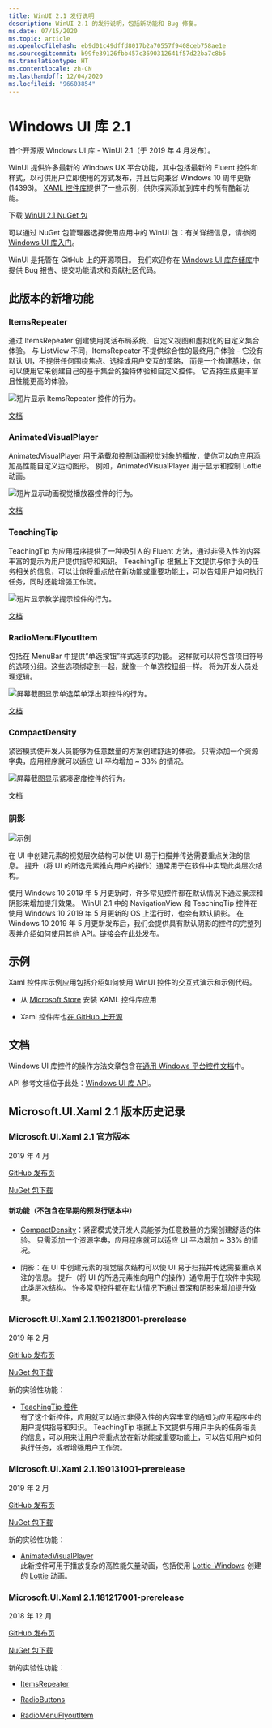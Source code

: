 ```yaml
---
title: WinUI 2.1 发行说明
description: WinUI 2.1 的发行说明，包括新功能和 Bug 修复。
ms.date: 07/15/2020
ms.topic: article
ms.openlocfilehash: eb9d01c49dffd8017b2a70557f9408ceb758ae1e
ms.sourcegitcommit: b99fe39126fbb457c3690312641f57d22ba7c8b6
ms.translationtype: HT
ms.contentlocale: zh-CN
ms.lasthandoff: 12/04/2020
ms.locfileid: "96603854"
---
```

# <a name="windows-ui-library-21"></a>Windows UI 库 2.1

首个开源版 Windows UI 库 - WinUI 2.1（于 2019 年 4 月发布）。

WinUI 提供许多最新的 Windows UX 平台功能，其中包括最新的 Fluent 控件和样式，以可供用户立即使用的方式发布，并且后向兼容 Windows 10 周年更新 (14393)。 [XAML 控件库](/windows/uwp/design/controls-and-patterns/#xaml-controls-gallery)提供了一些示例，供你探索添加到库中的所有酷新功能。

下载 [WinUI 2.1 NuGet 包](https://www.nuget.org/packages/Microsoft.UI.Xaml/2.1.190405004)

可以通过 NuGet 包管理器选择使用应用中的 WinUI 包：有关详细信息，请参阅 [Windows UI 库入门](/uwp/toolkits/winui/getting-started)。

WinUI 是托管在 GitHub 上的开源项目。 我们欢迎你在 [Windows UI 库存储库](https://aka.ms/winui)中提供 Bug 报告、提交功能请求和贡献社区代码。

## <a name="whats-new-in-this-release"></a>此版本的新增功能

### <a name="itemsrepeater"></a>ItemsRepeater

通过 ItemsRepeater 创建使用灵活布局系统、自定义视图和虚拟化的自定义集合体验。
与 ListView 不同，ItemsRepeater 不提供综合性的最终用户体验 - 它没有默认 UI，不提供任何围绕焦点、选择或用户交互的策略， 而是一个构建基块，你可以使用它来创建自己的基于集合的独特体验和自定义控件。 它支持生成更丰富且性能更高的体验。

![短片显示 ItemsRepeater 控件的行为。](../images/ItemsRepeater%20-%20MSN%20News.gif)

[文档](/windows/uwp/design/controls-and-patterns/items-repeater)

### <a name="animatedvisualplayer"></a>AnimatedVisualPlayer

AnimatedVisualPlayer 用于承载和控制动画视觉对象的播放，使你可以向应用添加高性能自定义运动图形。 例如，AnimatedVisualPlayer 用于显示和控制 Lottie 动画。

![短片显示动画视觉播放器控件的行为。](../images/AnimatedVisualPlayerUpdated.gif)

[文档](/windows/communitytoolkit/animations/lottie)

### <a name="teachingtip"></a>TeachingTip

TeachingTip 为应用程序提供了一种吸引人的 Fluent 方法，通过非侵入性的内容丰富的提示为用户提供指导和知识。 TeachingTip 根据上下文提供与你手头的任务相关的信息，可以让你将重点放在新功能或重要功能上，可以告知用户如何执行任务，同时还能增强工作流。

![短片显示教学提示控件的行为。](../images/TeachingTipUpdated.gif)

[文档](/windows/uwp/design/controls-and-patterns/dialogs-and-flyouts/teaching-tip)

### <a name="radiomenuflyoutitem"></a>RadioMenuFlyoutItem

包括在 MenuBar 中提供“单选按钮”样式选项的功能。 这样就可以将包含项目符号的选项分组。这些选项绑定到一起，就像一个单选按钮组一样。 将为开发人员处理逻辑。

![屏幕截图显示单选菜单浮出项控件的行为。](../images/RadioMenuFlyoutItem1.png)

[文档](/windows/uwp/design/controls-and-patterns/menus#create-a-menu-flyout-or-a-context-menu)

### <a name="compactdensity"></a>CompactDensity

紧密模式使开发人员能够为任意数量的方案创建舒适的体验。 只需添加一个资源字典，应用程序就可以适应 UI 平均增加 ~ 33% 的情况。

![屏幕截图显示紧凑密度控件的行为。](../images/CompactDensityUpdated.png)

[文档](/windows/uwp/design/style/spacing)

### <a name="shadows"></a>阴影

![示例](../images/shadow.gif)

在 UI 中创建元素的视觉层次结构可以使 UI 易于扫描并传达需要重点关注的信息。 提升（将 UI 的所选元素推向用户的操作）通常用于在软件中实现此类层次结构。 

使用 Windows 10 2019 年 5 月更新时，许多常见控件都在默认情况下通过景深和阴影来增加提升效果。 WinUI 2.1 中的 NavigationView 和 TeachingTip 控件在使用 Windows 10 2019 年 5 月更新的 OS 上运行时，也会有默认阴影。 在 Windows 10 2019 年 5 月更新发布后，我们会提供具有默认阴影的控件的完整列表并介绍如何使用其他 API。链接会在此处发布。

## <a name="examples"></a>示例

Xaml 控件库示例应用包括介绍如何使用 WinUI 控件的交互式演示和示例代码。

* 从 [Microsoft Store](
https://www.microsoft.com/p/xaml-controls-gallery/9msvh128x2zt) 安装 XAML 控件库应用

* Xaml 控件库也[在 GitHub 上开源](
https://github.com/Microsoft/Xaml-Controls-Gallery)

## <a name="documentation"></a>文档

Windows UI 库控件的操作方法文章包含在[通用 Windows 平台控件文档](/windows/uwp/design/controls-and-patterns/)中。

API 参考文档位于此处：[Windows UI 库 API](/windows/winui/api/)。

## <a name="microsoftuixaml-21-version-history"></a>Microsoft.UI.Xaml 2.1 版本历史记录

### <a name="microsoftuixaml-21-official-release"></a>Microsoft.UI.Xaml 2.1 官方版本

2019 年 4 月

[GitHub 发布页](https://github.com/Microsoft/microsoft-ui-xaml/releases)

[NuGet 包下载](https://www.nuget.org/packages/Microsoft.UI.Xaml/2.1.190405004)

#### <a name="new-feature-not-included-in-earlier-pre-releases"></a>新功能（不包含在早期的预发行版本中）

* [CompactDensity](/windows/uwp/design/style/spacing)：紧密模式使开发人员能够为任意数量的方案创建舒适的体验。 只需添加一个资源字典，应用程序就可以适应 UI 平均增加 ~ 33% 的情况。

* 阴影：在 UI 中创建元素的视觉层次结构可以使 UI 易于扫描并传达需要重点关注的信息。 提升（将 UI 的所选元素推向用户的操作）通常用于在软件中实现此类层次结构。 许多常见控件都在默认情况下通过景深和阴影来增加提升效果。  

### <a name="microsoftuixaml-21190218001-prerelease"></a>Microsoft.UI.Xaml 2.1.190218001-prerelease

2019 年 2 月

[GitHub 发布页](https://github.com/Microsoft/microsoft-ui-xaml/releases/tag/v2.1.190219001-prerelease)

[NuGet 包下载](https://www.nuget.org/packages/Microsoft.UI.Xaml/2.1.190218001-prerelease)

新的实验性功能：

* [TeachingTip 控件](https://github.com/Microsoft/microsoft-ui-xaml/issues/21)  
  有了这个新控件，应用就可以通过非侵入性的内容丰富的通知为应用程序中的用户提供指导和知识。 TeachingTip 根据上下文提供与用户手头的任务相关的信息，可以用来让用户将重点放在新功能或重要功能上，可以告知用户如何执行任务，或者增强用户工作流。

### <a name="microsoftuixaml-21190131001-prerelease"></a>Microsoft.UI.Xaml 2.1.190131001-prerelease

2019 年 2 月

[GitHub 发布页](https://github.com/Microsoft/microsoft-ui-xaml/releases/tag/v2.1.190131001-prerelease)

[NuGet 包下载](https://www.nuget.org/packages/Microsoft.UI.Xaml/2.1.190131001-prerelease)

新的实验性功能：

* [AnimatedVisualPlayer](/uwp/api/microsoft.ui.xaml.controls.animatedvisualplayer)  
  此新控件可用于播放复杂的高性能矢量动画，包括使用 [Lottie-Windows](/windows/communitytoolkit/animations/lottie) 创建的 [Lottie](https://github.com/airbnb/lottie) 动画。

### <a name="microsoftuixaml-21181217001-prerelease"></a>Microsoft.UI.Xaml 2.1.181217001-prerelease

2018 年 12 月

[GitHub 发布页](https://github.com/Microsoft/microsoft-ui-xaml/releases/tag/v2.1.181217001-prerelease)

[NuGet 包下载](https://www.nuget.org/packages/Microsoft.UI.Xaml/2.1.181217001-prerelease)

新的实验性功能：

* [ItemsRepeater](/uwp/api/microsoft.ui.xaml.controls.itemsrepeater)

* [RadioButtons](/uwp/api/microsoft.ui.xaml.controls.radiobuttons)

* [RadioMenuFlyoutItem](/uwp/api/microsoft.ui.xaml.controls.radiomenuflyoutitem)